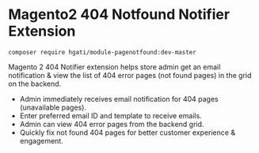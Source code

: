# Magento2 404 Notfound Notifier Extension

```
composer require hgati/module-pagenotfound:dev-master
```

Magento 2 404 Notifier extension helps store admin get an email notification & view the list of 404 error pages (not found pages) in the grid on the backend.

- Admin immediately receives email notification for 404 pages (unavailable pages).
- Enter preferred email ID and template to receive emails.
- Admin can view 404 error pages from the backend grid.
- Quickly fix not found 404 pages for better customer experience & engagement.
